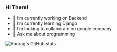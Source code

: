 ### Hi There!
- 🔭 I’m currently working on Backend
- 🌱 I’m currently learning Django
- 👯 I’m looking to collaborate on google company
- 💬 Ask me about programming

![Anurag's GitHub stats](https://github-readme-stats.vercel.app/api?username=AminBidad1&show_icons=true&theme=radical)
